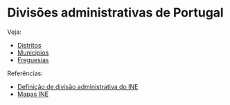 # Divisões administrativas de Portugal

Veja:

- [Distritos](data/districts.csv)
- [Municipios](data/municipalities.csv)
- [Freguesias](data/freguesias.csv)

Referências:

- [Definição de divisão administrativa do INE](https://www.ine.pt/xportal/xmain?xpid=INE&xpgid=ine_cont_inst&INST=6251013&xlang=pt)
- [Mapas INE](http://mapas.ine.pt)